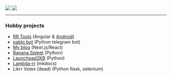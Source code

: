 <!-- Top Languages -->
<picture>
    <source media="(prefers-color-scheme: dark)" srcset="https://github-readme-stats.vercel.app/api/top-langs/?username=pbl0&hide=hack,tsql,php,swift,ruby&layout=compact&langs_count=8&theme=github_dark#gh-dark-mode-only">
    <img align="center" src="https://github-readme-stats.vercel.app/api/top-langs/?username=pbl0&hide=hack,tsql,php,swift,ruby&layout=compact&langs_count=8&theme=default#gh-light-mode-only" />
</picture>
<!-- Stats -->
<picture>
    <source media="(prefers-color-scheme: dark)" srcset="https://github-readme-stats.vercel.app/api?username=pbl0&theme=github_dark&show_icons=true&count_private=true#gh-dark-mode-only">
    <img align="center" src="https://github-readme-stats.vercel.app/api?username=pbl0&theme=github_dark&show_icons=true&count_private=true#gh-light-mode-only" />
</picture>

* * *

### Hobby projects
- [RR Tools](https://rr-tools.eu) (Angular & [Android](https://play.google.com/store/apps/details?id=eu.rrtools.app))
- [pablo bot](https://t.me/rrpablobot) (Python telegram bot)
- [My blog](https://www.pablob.eu/) (Next.js/React)
- [Banana Spleet](https://github.com/pbl0/banana_spleet) (Python)
- [Launchpad2KB](https://github.com/pbl0/Laundpad2KB) (Python)
- [Lambda-rr](https://pbl0.github.io/lambda-rr/) (mkdocs)
- Likrr Votes (dead) (Python flask, selenium) 
